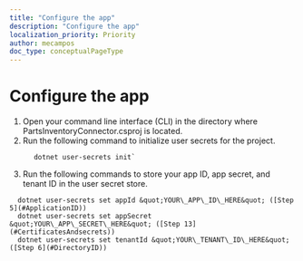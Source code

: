```yaml
---
title: "Configure the app"
description: "Configure the app"
localization_priority: Priority
author: mecampos
doc_type: conceptualPageType
---
```

# Configure the app

1. Open your command line interface (CLI) in the directory where PartsInventoryConnector.csproj is located. 
2. Run the following command to initialize user secrets for the project.

```dotnetcli
      dotnet user-secrets init`
```

3. Run the following commands to store your app ID, app secret, and tenant ID in the user secret store.

  
```dotnetcli
  dotnet user-secrets set appId &quot;YOUR\_APP\_ID\_HERE&quot; ([Step 5](#ApplicationID))
  dotnet user-secrets set appSecret &quot;YOUR\_APP\_SECRET\_HERE&quot; ([Step 13](#CertificatesAndsecrets))
  dotnet user-secrets set tenantId &quot;YOUR\_TENANT\_ID\_HERE&quot; ([Step 6](#DirectoryID))
```
